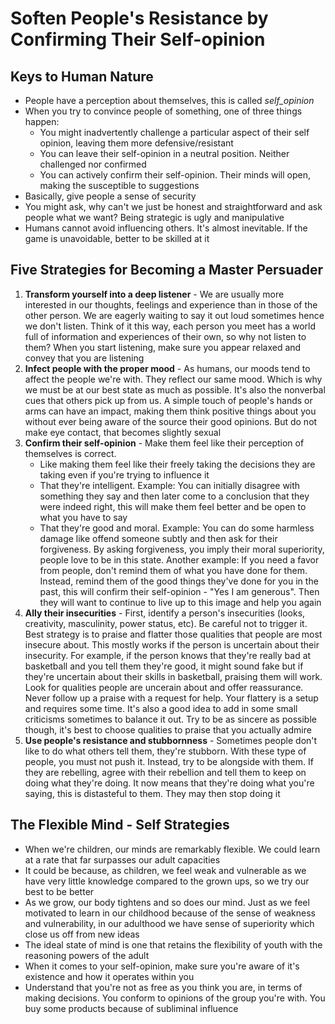 # Soften People's Resistance by Confirming Their Self-opinion
## Keys to Human Nature
- People have a perception about themselves, this is called _self_opinion_
- When you try to convince people of something, one of three things happen:
  - You might inadvertently challenge a particular aspect of their self opinion, leaving them more defensive/resistant
  - You can leave their self-opinion in a neutral position. Neither challenged nor confirmed
  - You can actively confirm their self-opinion. Their minds will open, making the susceptible to suggestions
- Basically, give people a sense of security
- You might ask, why can't we just be honest and straightforward and ask people what we want? Being strategic is ugly and manipulative
- Humans cannot avoid influencing others. It's almost inevitable. If the game is unavoidable, better to be skilled at it

## Five Strategies for Becoming a Master Persuader
1. **Transform yourself into a deep listener** - We are usually more interested in our thoughts, feelings and experience than in those of the other person. We are eagerly waiting to say it out loud sometimes hence we don't listen. Think of it this way, each person you meet has a world full of information and experiences of their own, so why not listen to them? When you start listening, make sure you appear relaxed and convey that you are listening
2. **Infect people with the proper mood** - As humans, our moods tend to affect the people we're with. They reflect our same mood. Which is why we must be at our best state as much as possible. It's also the nonverbal cues that others pick up from us. A simple touch of people's hands or arms can have an impact, making them think positive things about you without ever being aware of the source their good opinions. But do not make eye contact, that becomes slightly sexual
3. **Confirm their self-opinion** - Make them feel like their perception of themselves is correct.
    - Like making them feel like their freely taking the decisions they are taking even if you're trying to influence it
    - That they're intelligent. Example: You can initially disagree with something they say and then later come to a conclusion that they were indeed right, this will make them feel better and be open to what you have to say
    - That they're good and moral. Example: You can do some harmless damage like offend someone subtly and then ask for their forgiveness. By asking forgiveness, you imply their moral superiority, people love to be in this state. Another example: If you need a favor from people, don't remind them of what you have done for them. Instead, remind them of the good things they've done for you in the past, this will confirm their self-opinion - "Yes I am generous". Then they will want to continue to live up to this image and help you again
4. **Ally their insecurities** - First, identify a person's insecurities (looks, creativity, masculinity, power status, etc). Be careful not to trigger it. Best strategy is to praise and flatter those qualities that people are most insecure about. This mostly works if the person is uncertain about their insecurity. For example, if the person knows that they're really bad at basketball and you tell them they're good, it might sound fake but if they're uncertain about their skills in basketball, praising them will work. Look for qualities people are uncerain about and offer reassurance. Never follow up a praise with a request for help. Your flattery is a setup and requires some time. It's also a good idea to add in some small criticisms sometimes to balance it out. Try to be as sincere as possible though, it's best to choose qualities to praise that you actually admire
5. **Use people's resistance and stubbornness** - Sometimes people don't like to do what others tell them, they're stubborn. With these type of people, you must not push it. Instead, try to be alongside with them. If they are rebelling, agree with their rebellion and tell them to keep on doing what they're doing. It now means that they're doing what you're saying, this is distasteful to them. They may then stop doing it

## The Flexible Mind - Self Strategies
- When we're children, our minds are remarkably flexible. We could learn at a rate that far surpasses our adult capacities
- It could be because, as children, we feel weak and vulnerable as we have very little knowledge compared to the grown ups, so we try our best to be better
- As we grow, our body tightens and so does our mind. Just as we feel motivated to learn in our childhood because of the sense of weakness and vulnerability, in our adulthood we have sense of superiority which close us off from new ideas
- The ideal state of mind is one that retains the flexibility of youth with the reasoning powers of the adult
- When it comes to your self-opinion, make sure you're aware of it's existence and how it operates within you
- Understand that you're not as free as you think you are, in terms of making decisions. You conform to opinions of the group you're with. You buy some products because of subliminal influence
